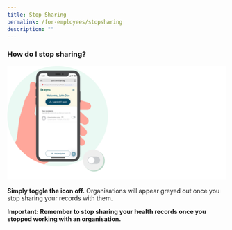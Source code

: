 ```yaml
---
title: Stop Sharing
permalink: /for-employees/stopsharing
description: ""
---
```

### **How do I stop sharing?**

![Alt text for image on Isomer site](/images/guide/Toggle%20off.png)

**Simply toggle the icon off.** Organisations will appear greyed out once you stop sharing your records with them.

**Important: Remember to stop sharing your health records once you stopped working with an organisation.**